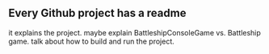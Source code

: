 ## Every Github project has a readme
it explains the project. maybe explain BattleshipConsoleGame vs. Battleship game. talk about how to build and run the project.